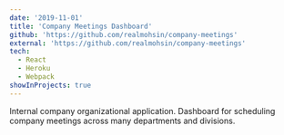 ```yaml
---
date: '2019-11-01'
title: 'Company Meetings Dashboard'
github: 'https://github.com/realmohsin/company-meetings'
external: 'https://github.com/realmohsin/company-meetings'
tech:
  - React
  - Heroku
  - Webpack
showInProjects: true
---
```


Internal company organizational application. Dashboard for scheduling company meetings across many departments and divisions.
